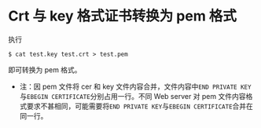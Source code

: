 # Crt 与 key 格式证书转换为 pem 格式

执行
```
$ cat test.key test.crt > test.pem
```
即可转换为 pem 格式。

- 注：因 pem 文件将 cer 和 key 文件内容合并，文件内容中`END PRIVATE KEY`与`EBEGIN CERTIFICATE`分别占用一行。不同 Web server 对 pem 文件内容格式要求不甚相同，可能需要将`END PRIVATE KEY`与`EBEGIN CERTIFICATE`合并在同一行。
